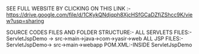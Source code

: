 SEE FULL WEBSITE BY CLICKING ON THIS LINK :- https://drive.google.com/file/d/1CKykQNdjqph8XjcHSfGCaDZfjZShcc9K/view?usp=sharing

SOURCE CODES FILES AND FOLDER STRUCTURE:-
ALL SERVLETS FILES:- ServletJspDemo -> src->main->java->com->yasir->web
ALL JSP FILES:- ServletJspDemo->  src->main->webapp
POM.XML:-INSIDE ServletJspDemo
